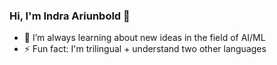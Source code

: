 ### Hi, I'm Indra Ariunbold 👋

- 🌱 I’m always learning about new ideas in the field of AI/ML
- ⚡ Fun fact: I'm trilingual + understand two other languages
<!--
**indra-a/indra-a** is a ✨ _special_ ✨ repository because its `README.md` (this file) appears on your GitHub profile.

Here are some ideas to get you started:

- 🔭 I’m currently working on ...
- 🌱 I’m currently learning ...
- 👯 I’m looking to collaborate on ...
- 🤔 I’m looking for help with ...
- 💬 Ask me about ...
- 📫 How to reach me: ...
- 😄 Pronouns: ...
- ⚡ Fun fact: ...
-->
<!--
[![GitHub Streak](https://streak-stats.demolab.com?user=indra-a)](https://git.io/streak-stats)
-->
